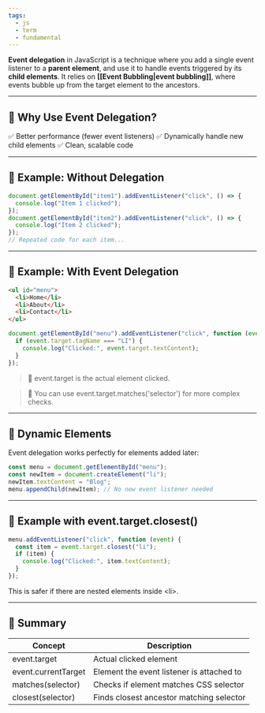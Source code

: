```yaml
---
tags:
  - js
  - term
  - fundamental
---
```


**Event delegation** in JavaScript is a technique where you add a single event listener to a **parent element**, and use it to handle events triggered by its **child elements**. It relies on **[[Event Bubbling|event bubbling]]**, where events bubble up from the target element to the ancestors.

---

## **🔹 Why Use Event Delegation?**

✅ Better performance (fewer event listeners)
✅ Dynamically handle new child elements
✅ Clean, scalable code

---

## **🔹 Example: Without Delegation**

```js
document.getElementById("item1").addEventListener("click", () => {
  console.log("Item 1 clicked");
});
document.getElementById("item2").addEventListener("click", () => {
  console.log("Item 2 clicked");
});
// Repeated code for each item...
```

---

## **🔹 Example: With Event Delegation**

```html
<ul id="menu">
  <li>Home</li>
  <li>About</li>
  <li>Contact</li>
</ul>
```

```js
document.getElementById("menu").addEventListener("click", function (event) {
  if (event.target.tagName === "LI") {
    console.log("Clicked:", event.target.textContent);
  }
});
```

> 🔧 event.target is the actual element clicked.

> 🧠 You can use event.target.matches('selector') for more complex checks.

---

## **🔹 Dynamic Elements**

Event delegation works perfectly for elements added later:

```js
const menu = document.getElementById("menu");
const newItem = document.createElement("li");
newItem.textContent = "Blog";
menu.appendChild(newItem); // No new event listener needed
```

---

## **🔹 Example with event.target.closest()**

```js
menu.addEventListener("click", function (event) {
  const item = event.target.closest("li");
  if (item) {
    console.log("Clicked:", item.textContent);
  }
});
```

This is safer if there are nested elements inside \<li>.

---

## **🔸 Summary**

|**Concept**|**Description**|
|---|---|
|event.target|Actual clicked element|
|event.currentTarget|Element the event listener is attached to|
|matches(selector)|Checks if element matches CSS selector|
|closest(selector)|Finds closest ancestor matching selector|